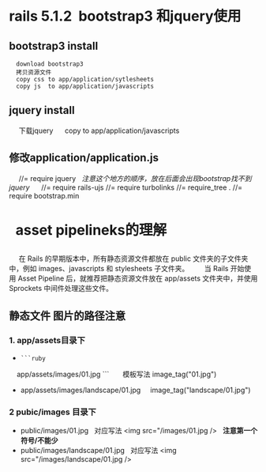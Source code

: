 rails 5.1.2  bootstrap3 和jquery使用
======

## bootstrap3 install   
      download bootstrap3
      拷贝资源文件 
      copy css to app/application/sytlesheets
      copy js  to app/application/javascripts
## jquery install 
      下载jquery
      copy to app/application/javascripts
## 修改application/application.js 
      //= require jquery    *注意这个地方的顺序，放在后面会出现bootstrap找不到jquery*
      //= require rails-ujs
      //= require turbolinks
      //= require_tree .
      //= require bootstrap.min
    

   
asset pipelineks的理解
=====
## 
      在 Rails 的早期版本中，所有静态资源文件都放在 public 文件夹的子文件夹中，例如 images、javascripts 和 stylesheets 子文件夹。
        当 Rails 开始使用 Asset Pipeline 后，就推荐把静态资源文件放在 app/assets 文件夹中，并使用 Sprockets 中间件处理这些文件。
## 静态文件 图片的路径注意
### 1. app/assets目录下
*     ```ruby
      app/assets/images/01.jpg
      ```       
      模板写法 image_tag("01.jpg")
      
* app/assets/images/landscape/01.jpg     image_tag("landscape/01.jpg")
###  2 pubic/images 目录下
* public/images/01.jpg   对应写法 <img src="/images/01.jpg />   **注意第一个符号/不能少**
* public/images/landscape/01.jpg   对应写法 <img src="/images/landscape/01.jpg />
     
